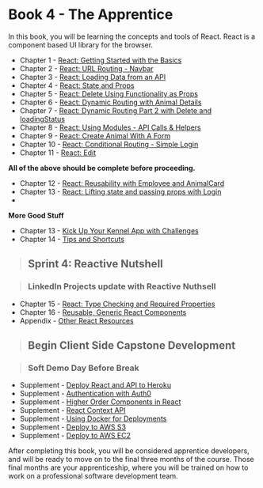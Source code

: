 # Book 4 - The Apprentice

In this book, you will be learning the concepts and tools of React. React is a component based UI library for the browser.

* Chapter 1 - [React: Getting Started with the Basics](./chapters/REACT_BASICS.md)
* Chapter 2 - [React: URL Routing - Navbar](./chapters/REACT_ROUTING.md)
* Chapter 3 - [React: Loading Data from an API](./chapters/REACT_LOADING_DATA.md)
* Chapter 4 - [React: State and Props](./chapters/COMPONENT_STATE_PROPS.md)
* Chapter 5 - [React: Delete Using Functionality as Props](./chapters/FUNCTIONS_AS_PROPS.md)
* Chapter 6 - [React: Dynamic Routing with Animal Details](./chapters/REACT_DYNAMIC_ROUTING.md)
* Chapter 7 - [React: Dynamic Routing Part 2 with Delete and loadingStatus](./chapters/REACT_DYNAMIC_ROUTING_PART2.md)
* Chapter 8 - [React: Using Modules - API Calls & Helpers](./chapters/MODULES.md)
* Chapter 9 - [React: Create Animal With A Form](./chapters/REACT_FORMS.md)
* Chapter 10 - [React: Conditional Routing - Simple Login](./chapters/REACT_CONDITIONAL_RENDERING.md)
* Chapter 11 - [React: Edit](./chapters/REACT_EDIT.md)

**All of the above should be complete before proceeding.**
* Chapter 12 - [React: Reusability with Employee and AnimalCard](./chapters/REACT_REUSABLE_COMPONENTS.md)
* Chapter 13 - [React: Lifting state and passing props with Login](./chapters/REACT_LIFT_STATE_PASS_PROPS.md)
*

**More Good Stuff**
* Chapter 13 - [Kick Up Your Kennel App with Challenges](./chapters/ADVANCED_CHALLENGES.md)
* Chapter 14 - [Tips and Shortcuts](./chapters/REACT_TIPS.md)

> ## Sprint 4: Reactive Nutshell


> ### LinkedIn Projects update with Reactive Nuthsell

* Chapter 15 - [React: Type Checking and Required Properties](./chapters/REACT_TYPE_CHECKING.md)
* Chapter 16 - [Reusable, Generic React Components](./chapters/REACT_GENERIC_COMPONENTS.md)
* Appendix - [Other React Resources](./chapters/REACT_APPENDIX.md)

> ## **Begin Client Side Capstone Development**

> ### Soft Demo Day Before Break

* Supplement - [Deploy React and API to Heroku](./chapters/JSON_SERVER_HEROKU.md)
* Supplement - [Authentication with Auth0](https://auth0.com/blog/reactjs-authentication-tutorial/)
* Supplement - [Higher Order Components in React](./chapters/REACT_HOC.md)
* Supplement - [React Context API](./chapters/REACT_CONTEXT_API.md)
* Supplement - [Using Docker for Deployments](./chapters/DOCKER_INTRO.md)
* Supplement - [Deploy to AWS S3](./chapters/AWS_S3.md)
* Supplement - [Deploy to AWS EC2](./chapters/AWS_EC2.md)

After completing this book, you will be considered apprentice developers, and will be ready to move on to the final three months of the course. Those final months are your apprenticeship, where you will be trained on how to work on a professional software development team.
